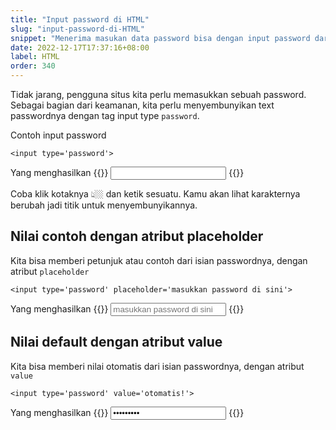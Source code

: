 ```yaml
---
title: "Input password di HTML"
slug: "input-password-di-HTML"
snippet: "Menerima masukan data password bisa dengan input password dari HTML agar tersembunyi"
date: 2022-12-17T17:37:16+08:00
label: HTML
order: 340
---
```


Tidak jarang, pengguna situs kita perlu memasukkan sebuah password. Sebagai bagian dari keamanan, kita perlu menyembunyikan text passwordnya dengan tag input type `password`.

Contoh input password
```
<input type='password'>
```

Yang menghasilkan
{{<rawhtml>}}
<input type='password'>
{{</rawhtml>}}

Coba klik kotaknya  👆🏼 dan ketik sesuatu. Kamu akan lihat karakternya berubah jadi titik untuk menyembunyikannya.

## Nilai contoh dengan atribut placeholder
Kita bisa memberi petunjuk atau contoh dari isian passwordnya, dengan atribut `placeholder`

```
<input type='password' placeholder='masukkan password di sini'>
```

Yang menghasilkan
{{<rawhtml>}}
<input type='password' placeholder='masukkan password di sini'>
{{</rawhtml>}}

## Nilai default dengan atribut value
Kita bisa memberi nilai otomatis dari isian passwordnya, dengan atribut `value`

```
<input type='password' value='otomatis!'>
```

Yang menghasilkan
{{<rawhtml>}}
<input type='password' value='otomatis!'>
{{</rawhtml>}}